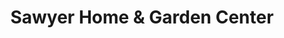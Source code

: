 ---
title: "Sawyer Home & Garden Center"
url: /sawyer/sawyer-home-and-garden-center/
shop: garden centre
---